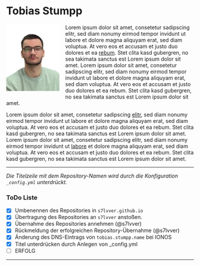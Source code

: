  

# Tobias Stumpp

[<img src="./img/tobias-portrait.png" style="margin:0 16px 8px 0;height:180px;float:left;">](./img/tobias-portrait.png)
Lorem ipsum dolor sit amet, consetetur sadipscing elitr, sed diam nonumy eirmod tempor invidunt ut labore et dolore magna aliquyam erat, sed diam voluptua. At vero eos et accusam et justo duo dolores et ea [rebum](curriculum.md). Stet clita kasd gubergren, no sea takimata sanctus est Lorem ipsum dolor sit amet. Lorem ipsum dolor sit amet, consetetur sadipscing elitr, sed diam nonumy eirmod tempor invidunt ut labore et dolore magna aliquyam erat, sed diam voluptua. At vero eos et accusam et justo duo dolores et ea rebum. Stet clita kasd gubergren, no sea takimata sanctus est Lorem ipsum dolor sit amet.

Lorem ipsum dolor sit amet, consetetur sadipscing [elitr](vita.md), sed diam nonumy eirmod tempor invidunt ut labore et dolore magna aliquyam erat, sed diam voluptua. At vero eos et accusam et justo duo dolores et ea rebum. Stet clita kasd gubergren, no sea takimata sanctus est Lorem ipsum dolor sit amet. Lorem ipsum dolor sit amet, consetetur sadipscing elitr, sed diam nonumy eirmod tempor invidunt ut [labore](skills.md) et dolore magna aliquyam erat, sed diam voluptua. At vero eos et accusam et justo duo dolores et ea rebum. Stet clita kasd gubergren, no sea takimata sanctus est Lorem ipsum dolor sit amet.

---

*Die Titelzeile mit dem Repository-Namen wird durch die Konfiguration `_config.yml` unterdrückt.*

### ToDo Liste

- [x] Umbenennen des Repositories in `s7lvver.github.io`
- [x] Übertragung des Repositories an `s7lvver` anstoßen.
- [x] Übernahme des Repositories annehmen (@s7lvver)
- [x] Rückmeldung der erfolgreichen Repository-Übernahme (@s7lvver)
- [x] Änderung des DNS-Eintrags von `tobias.stumpp.name` bei IONOS
- [x] Titel unterdrücken durch Anlegen von _config.yml
- [ ] ERFOLG

---

